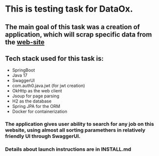 # This is testing task for DataOx.
## The main goal of this task was a creation of application, which will scrap specific data from the [web-site](jobs.techstars.com)
## Tech stack used for this task is:
- SpringBoot
- Java 17
- SwaggerUI
- com.auth0.java.jwt (for jwt creation)
- OkHttp as the web client
- Jsoup for page parsing
- H2 as the database
- Spring JPA for the ORM
- Docker for containerization
### The application gives user ability to search for any job on this website, using almost all sorting paramethers in relatively friendly UI through SwaggerUI.
### Details about launch instructions are in INSTALL.md
